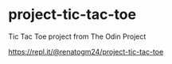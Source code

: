 # project-tic-tac-toe
Tic Tac Toe project from The Odin Project

https://repl.it/@renatogm24/project-tic-tac-toe
